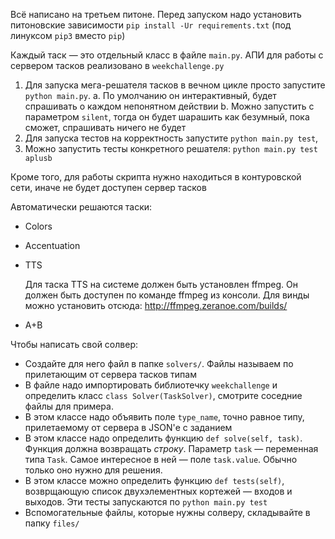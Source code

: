 Всё написано на третьем питоне. Перед запуском надо установить питоновские зависимости
    `pip install -Ur requirements.txt` (под линуксом `pip3` вместо `pip`)

Каждый таск — это отдельный класс в файле `main.py`. 
АПИ для работы с сервером тасков реализовано в `weekchallenge.py`

1. Для запуска мега-решателя тасков в вечном цикле просто запустите `python main.py`.
    a. По умолчанию он интерактивный, будет спрашивать о каждом непонятном действии
    b. Можно запустить с параметром `silent`, тогда он будет шарашить как безумный, пока сможет, спрашивать ничего не будет
1. Для запуска тестов на корректность запустите `python main.py test`, 
1. Можно запустить тесты конкретного решателя: `python main.py test aplusb`


Кроме того, для работы скрипта нужно находиться в контуровской сети, иначе не будет доступен сервер тасков

Автоматически решаются таски:

* Colors
* Accentuation
* TTS
    
    Для таска TTS на системе должен быть установлен ffmpeg. Он должен быть доступен по команде ffmpeg из консоли. Для винды можно установить отсюда: http://ffmpeg.zeranoe.com/builds/

* A+B


Чтобы написать свой солвер:

* Создайте для него файл в папке `solvers/`. Файлы называем по прилетающим от сервера тасков типам
* В файле надо импортировать библиотечку `weekchallenge` и определить класс `class Solver(TaskSolver)`, смотрите соседние файлы для примера.
* В этом классе надо объявить поле `type_name`, точно равное типу, прилетаемому от сервера в JSON'е с заданием
* В этом классе надо определить функцию `def solve(self, task)`. Функция должна возвращать *строку*. Параметр `task` — переменная типа `Task`. Самое интересное в ней — поле `task.value`. Обычно только оно нужно для решения.
* В этом классе можно определить функцию `def tests(self)`, возврщающую список двухэлементных кортежей — входов и выходов. Эти тесты запускаются по `python main.py test`
* Вспомогательные файлы, которые нужны солверу, складывайте в папку `files/`
